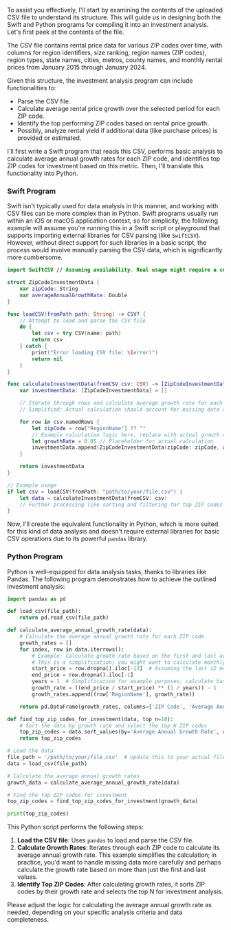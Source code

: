To assist you effectively, I'll start by examining the contents of the uploaded CSV file to understand its structure. This will guide us in designing both the Swift and Python programs for compiling it into an investment analysis. Let's first peek at the contents of the file.

The CSV file contains rental price data for various ZIP codes over time, with columns for region identifiers, size ranking, region names (ZIP codes), region types, state names, cities, metros, county names, and monthly rental prices from January 2015 through January 2024. 

Given this structure, the investment analysis program can include functionalities to:
- Parse the CSV file.
- Calculate average rental price growth over the selected period for each ZIP code.
- Identify the top performing ZIP codes based on rental price growth.
- Possibly, analyze rental yield if additional data (like purchase prices) is provided or estimated.

I'll first write a Swift program that reads this CSV, performs basic analysis to calculate average annual growth rates for each ZIP code, and identifies top ZIP codes for investment based on this metric. Then, I'll translate this functionality into Python. 

### Swift Program
Swift isn't typically used for data analysis in this manner, and working with CSV files can be more complex than in Python. Swift programs usually run within an iOS or macOS application context, so for simplicity, the following example will assume you're running this in a Swift script or playground that supports importing external libraries for CSV parsing (like `SwiftCSV`). However, without direct support for such libraries in a basic script, the process would involve manually parsing the CSV data, which is significantly more cumbersome.

```swift
import SwiftCSV // Assuming availability. Real usage might require a custom CSV parsing approach.

struct ZipCodeInvestmentData {
    var zipCode: String
    var averageAnnualGrowthRate: Double
}

func loadCSV(fromPath path: String) -> CSV? {
    // Attempt to load and parse the CSV file
    do {
        let csv = try CSV(name: path)
        return csv
    } catch {
        print("Error loading CSV file: \(error)")
        return nil
    }
}

func calculateInvestmentData(fromCSV csv: CSV) -> [ZipCodeInvestmentData] {
    var investmentData: [ZipCodeInvestmentData] = []

    // Iterate through rows and calculate average growth rate for each ZIP code
    // Simplified: Actual calculation should account for missing data and compute based on available data points

    for row in csv.namedRows {
        let zipCode = row["RegionName"] ?? ""
        // Example calculation logic here, replace with actual growth rate calculation
        let growthRate = 0.05 // Placeholder for actual calculation
        investmentData.append(ZipCodeInvestmentData(zipCode: zipCode, averageAnnualGrowthRate: growthRate))
    }

    return investmentData
}

// Example usage
if let csv = loadCSV(fromPath: "path/to/your/file.csv") {
    let data = calculateInvestmentData(fromCSV: csv)
    // Further processing like sorting and filtering for top ZIP codes
}
```

Now, I'll create the equivalent functionality in Python, which is more suited for this kind of data analysis and doesn't require external libraries for basic CSV operations due to its powerful `pandas` library.

### Python Program

Python is well-equipped for data analysis tasks, thanks to libraries like Pandas. The following program demonstrates how to achieve the outlined investment analysis:

```python
import pandas as pd

def load_csv(file_path):
    return pd.read_csv(file_path)

def calculate_average_annual_growth_rate(data):
    # Calculate the average annual growth rate for each ZIP code
    growth_rates = []
    for index, row in data.iterrows():
        # Example: Calculate growth rate based on the first and last available monthly data
        # This is a simplification; you might want to calculate monthly growth rates and average them
        start_price = row.dropna().iloc[-13]  # Assuming the last 12 months + 1 for the first non-NaN value
        end_price = row.dropna().iloc[-1]
        years = 1  # Simplification for example purposes; calculate based on actual dates for precision
        growth_rate = ((end_price / start_price) ** (1 / years)) - 1
        growth_rates.append((row['RegionName'], growth_rate))

    return pd.DataFrame(growth_rates, columns=['ZIP Code', 'Average Annual Growth Rate'])

def find_top_zip_codes_for_investment(data, top_n=10):
    # Sort the data by growth rate and select the top N ZIP codes
    top_zip_codes = data.sort_values(by='Average Annual Growth Rate', ascending=False).head(top_n)
    return top_zip_codes

# Load the data
file_path = '/path/to/your/file.csv'  # Update this to your actual file path
data = load_csv(file_path)

# Calculate the average annual growth rates
growth_data = calculate_average_annual_growth_rate(data)

# Find the top ZIP codes for investment
top_zip_codes = find_top_zip_codes_for_investment(growth_data)

print(top_zip_codes)
```

This Python script performs the following steps:
1. **Load the CSV file**: Uses `pandas` to load and parse the CSV file.
2. **Calculate Growth Rates**: Iterates through each ZIP code to calculate its average annual growth rate. This example simplifies the calculation; in practice, you'd want to handle missing data more carefully and perhaps calculate the growth rate based on more than just the first and last values.
3. **Identify Top ZIP Codes**: After calculating growth rates, it sorts ZIP codes by their growth rate and selects the top N for investment analysis.

Please adjust the logic for calculating the average annual growth rate as needed, depending on your specific analysis criteria and data completeness.